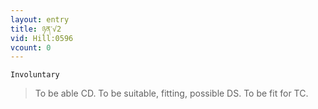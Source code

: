 ```yaml
---
layout: entry
title: ཉན་√2
vid: Hill:0596
vcount: 0
---
```

`Involuntary` 
> To be able CD\.
 To be suitable, fitting, possible DS\.
 To be fit for TC\.

